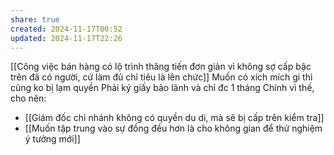 ```yaml
---
share: true
created: 2024-11-17T00:52
updated: 2024-11-17T22:26
---
```

[[Công việc bán hàng có lộ trình thăng tiến đơn giản vì không sợ cấp bậc trên đã có người, cứ làm đủ chỉ tiêu là lên chức]]
Muốn có xích mích gì thì cũng ko bị lạm quyền 
Phải ký giấy bảo lãnh và chỉ đc 1 tháng
Chính vì thế, cho nên:
- [[Giám đốc chi nhánh không có quyền du di, mà sẽ bị cấp trên kiểm tra]]
- [[Muốn tập trung vào sự đồng đều hơn là cho không gian để thử nghiệm ý tưởng mới]]